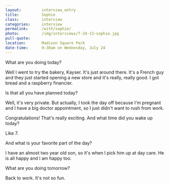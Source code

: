 ```yaml
---
layout:         interview_entry
title:          Sophie
class:          interview
categories:     interview
permalink:      /with/sophie/
photo:          /img/interviews/7-24-13-sophie.jpg
pull-quote:
location:       Madison Square Park
date-time:      9:30am on Wednesday, July 24
---
```


<p class="question">What are you doing today?</p>

<p>Well I went to try the bakery, Kayser. It's just around there. It's a French guy and they just started opening a new store and it's really, really good. I got bread and a raspberry financier.</p>

<p class="question">Is that all you have planned today?</p>

<p>Well, it's very private. But actually, I took the day off because I'm pregnant and I have a big doctor appointment, so I just didn't want to rush from work.</p>

<p class="question">Congratulations! That's really exciting. And what time did you wake up today?</p>

<p>Like 7.</p>

<p class="question">And what is your favorite part of the day?</p>

<p>I have an almost two year old son, so it's when I pick him up at day care. He is all happy and I am happy too.</p>

<p class="question">What are you doing tomorrow?</p>

<p>Back to work. It's not so fun.</p>